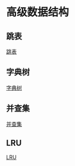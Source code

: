 # 高级数据结构

## 跳表

[跳表](./code/设计跳表.cpp)

## 字典树

[字典树](./code/实现Trie(前缀树).cpp)

## 并查集

[并查集](./code/省份数量.java)

## LRU

[LRU](./code/LRU缓存.cpp)